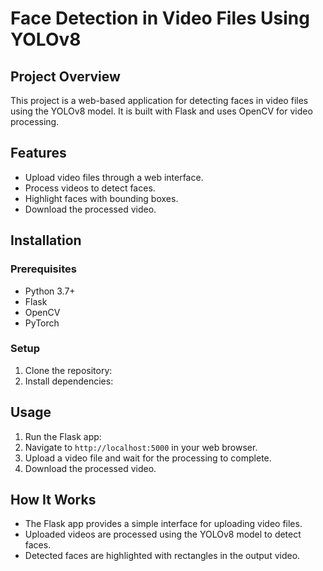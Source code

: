 # Face Detection in Video Files Using YOLOv8

## Project Overview
This project is a web-based application for detecting faces in video files using the YOLOv8 model. It is built with Flask and uses OpenCV for video processing.

## Features
- Upload video files through a web interface.
- Process videos to detect faces.
- Highlight faces with bounding boxes.
- Download the processed video.

## Installation

### Prerequisites
- Python 3.7+
- Flask
- OpenCV
- PyTorch

### Setup
1. Clone the repository:
2. Install dependencies:


## Usage
1. Run the Flask app:
2. Navigate to `http://localhost:5000` in your web browser.
3. Upload a video file and wait for the processing to complete.
4. Download the processed video.

## How It Works
- The Flask app provides a simple interface for uploading video files.
- Uploaded videos are processed using the YOLOv8 model to detect faces.
- Detected faces are highlighted with rectangles in the output video.
